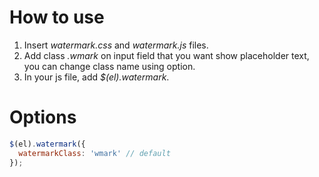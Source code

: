 # How to use

1. Insert _watermark.css_ and _watermark.js_ files.
2. Add class _.wmark_ on input field that you want show placeholder text, you can change class name using option.
3. In your js file, add _$(el).watermark_.

# Options

```javascript
$(el).watermark({
  watermarkClass: 'wmark' // default
});
```